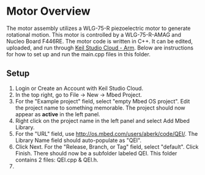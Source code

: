 <h1>Motor Overview</h1>
The motor assembly utilizes a WLG-75-R piezoelectric motor to generate rotational motion. This motor is controlled by a WLG-75-R-AMAG and Nucleo Board F446RE. The motor code is written in C++. It can be edited, uploaded, and run through <a href="https://studio.keil.arm.com/">Keil Studio Cloud - Arm</a>. Below are instructions for how to set up and run the main.cpp files in this folder.
<h2>Setup</h2>
<ol>
  <li>Login or Create an Account with Keil Studio Cloud.</li>
  <li>In the top right, go to File -> New -> Mbed Project.</li>
  <li>For the "Example project" field, select "empty Mbed OS project". Edit the project name to something memorable. The project should now appear as <b>active</b> in the left panel.</li>
  <li>Right click on the project name in the left panel and select Add Mbed Library.</li>
  <li> For the "URL" field, use <a href=http://os.mbed.com/users/aberk/code/QEI/>http://os.mbed.com/users/aberk/code/QEI/</a>. The Library Name field should auto-populate as "QEI". </li>
  <li>Click Next. For the "Release, Branch, or Tag" field, select "default". Click Finish. There should now be a subfolder labeled QEI. This folder contains 2 files: QEI.cpp & QEI.h.</li>
  <li></li>
</ol>
